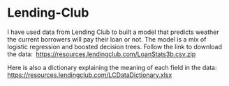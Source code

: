 # Lending-Club
I have used data from Lending Club to built a model that predicts weather the current borrowers will pay their loan or not. The model is a mix of logistic regression and boosted decision trees. Follow the link to download the data: ​
https://resources.lendingclub.com/LoanStats3b.csv.zip 

Here is also a dictionary explaining the meaning of each field in the data: ​
https://resources.lendingclub.com/LCDataDictionary.xlsx 
